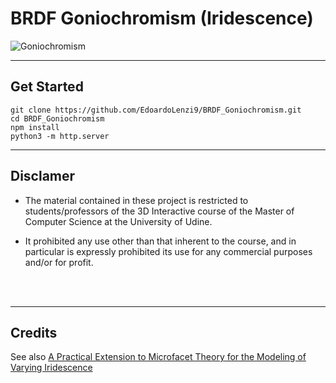 # BRDF Goniochromism (Iridescence)

![Goniochromism](https://blogs.unity3d.com/wp-content/uploads/2017/12/beetle-pimp-our_1.png)

---
## Get Started

```{sh}
git clone https://github.com/EdoardoLenzi9/BRDF_Goniochromism.git
cd BRDF_Goniochromism
npm install
python3 -m http.server
```

---
## Disclamer 

* The material contained in these project is restricted to students/professors of the 3D Interactive course of the Master of Computer Science at the University of Udine.

* It prohibited any use other than that inherent to the course, and in particular is expressly prohibited its use for any commercial purposes and/or for profit.

<br/><br/>

---
## Credits

See also [A Practical Extension to Microfacet Theory for the Modeling of Varying Iridescence](https://blogs.unity3d.com/2017/05/09/a-practical-extension-to-microfacet-theory-for-the-modeling-of-varying-iridescence/)